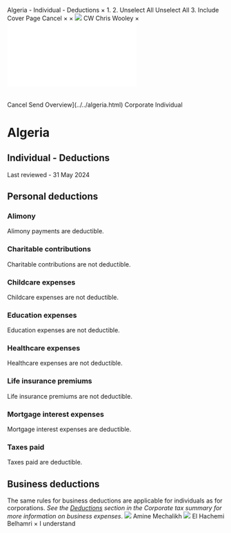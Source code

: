 Algeria - Individual - Deductions
×
1.
2.
Unselect All
Unselect All
3.
Include Cover Page
Cancel
×
×
![](../../-/media/world-wide-tax-summaries/attachments/global---chris-wooley.ashx%3Frev=ac5e5f3223b34096b1afc2a6009c7320&revision=ac5e5f32-23b3-4096-b1af-c2a6009c7320&hash=859B7ADC84DC2CBEC9760E9E6EE7DE6D0A8BFCDF)
CW
Chris Wooley
×
![](deductions.html)
######
Cancel
Send
Overview](../../algeria.html)
Corporate
Individual
# Algeria
## Individual - Deductions
Last reviewed - 31 May 2024
## Personal deductions
### Alimony
Alimony payments are deductible.
### Charitable contributions
Charitable contributions are not deductible.
### Childcare expenses
Childcare expenses are not deductible.
### Education expenses
Education expenses are not deductible.
### Healthcare expenses
Healthcare expenses are not deductible.
### Life insurance premiums
Life insurance premiums are not deductible.
### Mortgage interest expenses
Mortgage interest expenses are deductible.
### Taxes paid
Taxes paid are deductible.
## Business deductions
The same rules for business deductions are applicable for individuals as for corporations. *See the [Deductions](../corporate/deductions.html) section in the Corporate tax summary for more information on business expenses*.
![](../../-/media/world-wide-tax-summaries/algeriaamine-mechalikhalgeria--amine-mechalikhjpg20230601100401057.ashx%3Frev=82c253c5d3a440bb90f025d21404b165&revision=82c253c5-d3a4-40bb-90f0-25d21404b165&hash=2B116F473DD01C48CB31AFB95BD5C816F318C61B)
Amine Mechalikh
![](../../-/media/world-wide-tax-summaries/attachments/algeria---el_hachemi_belhamri.ashx%3Frev=fe4e423b19b14c75ac70e78adc131cd0&revision=fe4e423b-19b1-4c75-ac70-e78adc131cd0&hash=D2F42E8B0B42B72DF8CE9CCB04505E546DE71121)
El Hachemi Belhamri
×
I understand